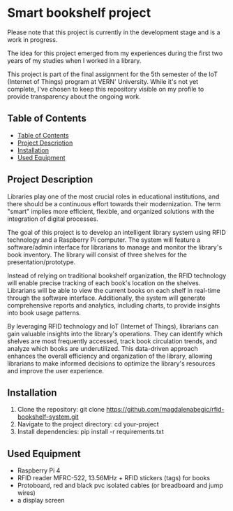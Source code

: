 # Smart bookshelf project

Please note that this project is currently in the development stage and is a work in progress. 

The idea for this project emerged from my experiences during the first two years of my studies when I worked in a library. 

This project is part of the final assignment for the 5th semester of the IoT (Internet of Things) program at VERN' University. While it's not yet complete, I've chosen to keep this repository visible on my profile to provide transparency about the ongoing work.
 
 ## Table of Contents
- [Table of Contents](#table-of-contents)
- [Project Description](#project-description)
- [Installation](#installation)
- [Used Equipment](#used-equipment)


## Project Description

Libraries play one of the most crucial roles in educational institutions, and there should be a continuous effort towards their modernization. The term "smart" implies more efficient, flexible, and organized solutions with the integration of digital processes.

The goal of this project is to develop an intelligent library system using RFID technology and a Raspberry Pi computer. The system will feature a software/admin interface for librarians to manage and monitor the library's book inventory. The library will consist of three shelves for the presentation/prototype.

Instead of relying on traditional bookshelf organization, the RFID technology will enable precise tracking of each book's location on the shelves. Librarians will be able to view the current books on each shelf in real-time through the software interface. Additionally, the system will generate comprehensive reports and analytics, including charts, to provide insights into book usage patterns.

By leveraging RFID technology and IoT (Internet of Things), librarians can gain valuable insights into the library's operations. They can identify which shelves are most frequently accessed, track book circulation trends, and analyze which books are underutilized. This data-driven approach enhances the overall efficiency and organization of the library, allowing librarians to make informed decisions to optimize the library's resources and improve the user experience.

## Installation

1. Clone the repository:
   git clone https://github.com/magdalenabegic/rfid-bookshelf-system.git
2. Navigate to the project directory:
    cd your-project
3. Install dependencies:
    pip install -r requirements.txt

## Used Equipment

- Raspberry Pi 4
- RFID reader MFRC-522, 13.56MHz + RFID stickers (tags) for books
- Protoboard, red and black pvc isolated cables (or breadboard and jump wires)
- a display screen

